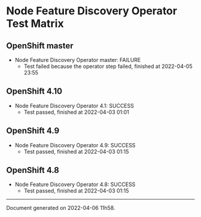 
Node Feature Discovery Operator Test Matrix
===========================================

OpenShift master
----------------



* Node Feature Discovery Operator master: FAILURE
  - Test failed because the operator step failed, finished at 2022-04-05 23:55

OpenShift 4.10
--------------



* Node Feature Discovery Operator 4.1: SUCCESS
  - Test passed, finished at 2022-04-03 01:01

OpenShift 4.9
-------------



* Node Feature Discovery Operator 4.9: SUCCESS
  - Test passed, finished at 2022-04-03 01:15

OpenShift 4.8
-------------



* Node Feature Discovery Operator 4.8: SUCCESS
  - Test passed, finished at 2022-04-03 01:15

---
Document generated on 2022-04-06 11h58.

